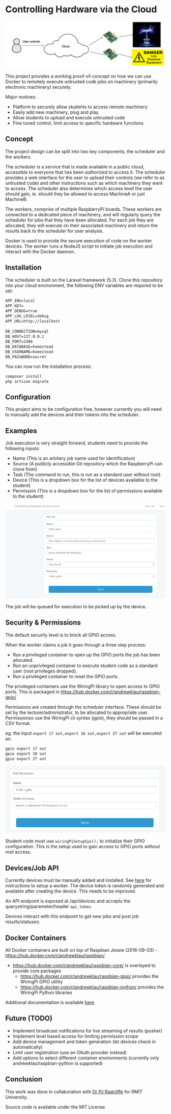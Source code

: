 # Controlling Hardware via the Cloud

![Overview](/public/images/overview.png "Overview")

This project provides a working proof-of-concept on how we can use Docker to remotely execute
untrusted code jobs on machinery (primarily electronic machinery) securely.

Major motives:

- Platform to securely allow students to access remote machinery
- Easily add new machinery, plug and play.
- Allow students to upload and execute untrusted code
- Fine tuned control, limit access to specific hardware functions

## Concept

The project design can be split into two key components, the scheduler and the workers.

The scheduler is a service that is made available in a public cloud, accessible to everyone
that has been authorized to access it. The scheduler provides a web interface for the user
to upload their controls (we refer to as untrusted code) and other instructions such as which
machinery they want to access. The scheduler also determines which access level the user should
gain, ie. should they be allowed to access MachineA or just MachineB.

The workers, comprise of multiple RaspberryPi boards. These workers are connected to a dedicated
piece of machinery, and will regularly query the scheduler for jobs that they have been allocated.
For each job they are allocated, they will execute on their associated machinery and return the
results back to the scheduler for user analysis.

Docker is used to provide the secure execution of code on the worker devices. The worker runs a NodeJS
script to initiate job execution and interact with the Docker daemon.

## Installation

The scheduler is built on the Laravel framework (5.3). Clone this repository into your cloud environment,
the following ENV variables are required to be set:

```
APP_ENV=local
APP_KEY=
APP_DEBUG=true
APP_LOG_LEVEL=debug
APP_URL=http://localhost

DB_CONNECTION=mysql
DB_HOST=127.0.0.1
DB_PORT=3306
DB_DATABASE=homestead
DB_USERNAME=homestead
DB_PASSWORD=secret
```

You can now run the installation process:

```
composer install
php artisan migrate
```

## Configuration

This project aims to be configuration free, however currently you will need
to manually add the devices and their tokens into the scheduler.

## Examples

Job execution is very straight forward, students need to provide the following inputs:

- Name (This is an arbitary job name used for identification)
- Source (A publicly accessible Git repository which the RaspberryPi can clone from)
- Task (The command to run, this is run as a standard user without root)
- Device (This is a dropdown box for the list of devices available to the student)
- Permission (This is a dropdown box for the list of permissions available to the student)

![Example](/public/images/example.png "Example")

The job will be queued for execution to be picked up by the device.

## Security & Permissions

The default security level is to block all GPIO access.

When the worker claims a job it goes through a three step process:

- Run a privileged container to open up the GPIO ports the job has been allocated.
- Run an unprivileged container to execute student code as a standard user (root privileges dropped).
- Run a privileged container to reset the GPIO ports.

The privileged containers use the WiringPi library to open access to GPIO ports.
This is packaged in https://hub.docker.com/r/andrewklau/raspbian-gpio/

Permissions are created through the scheduler interface. These should be set by the lecturer/administrator,
to be allocated to appropriate user. Permissionso use the WiringPi cli syntax (gpio), they should be passed
in a CSV format.

eg. the input `export 17 out,export 18 out,export 27 out` will be executed as:

```
gpio export 17 out
gpio export 18 out
gpio export 27 out
```

![Permissions](/public/images/permissions.png "Permissions")

Student code must use `wiringPiSetupSys();` to initialize their GPIO configuration. This is the setup used
to gain access to GPIO ports without root access.

## Devices/Job API

Currently devices must be manually added and installed. See [here](/Docker/README.md) for instructions to setup
a worker. The device token is randomly generated and available after creating the device. This needs to be improved.

An API endpoint is exposed at /api/devices and accepts the querystring/parameter/header `api_token`.

Devices interact with this endpoint to get new jobs and post job results/statuses.

## Docker Containers

All Docker containers are built on top of Raspbian Jessie (2016-09-03) - https://hub.docker.com/r/andrewklau/raspbian/

- https://hub.docker.com/r/andrewklau/raspbian-core/ is overlayed to provide core packages
  - https://hub.docker.com/r/andrewklau/raspbian-gpio/ provides the WiringPi GPIO utility
  - https://hub.docker.com/r/andrewklau/raspbian-python/ provides the WiringPi Python libraries

Additional documentation is available [here](/Docker/README.md)

## Future (TODO)

- Implement broadcast notifications for live streaming of results (pusher)
- Implement level based access for limiting permission scope
- Add device management and token generation (let devices check in automatically)
- Limit user registration (use an OAuth provider instead)
- Add options to select different container environments (currently only andrewklau/raspbian-python is supported)

## Conclusion

This work was done in collaboration with [Dr PJ Radcliffe](http://www.rmit.edu.au/contact/staff-contacts/academic-staff/r/radcliffe-dr-pj) for RMIT University.

Source code is available under the MIT License.

